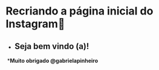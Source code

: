 # Recriando a página inicial do Instagram:calling:



- ## Seja bem vindo (a)!


​	***Muito obrigado @gabrielapinheiro**

